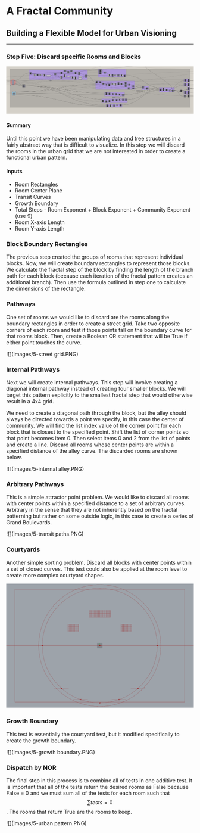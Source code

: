 # A Fractal Community
## Building a Flexible Model for Urban Visioning
---

### Step Five: Discard specific Rooms and Blocks
![](images/5-discard.PNG)
#### Summary
Until this point we have been manipulating data and tree structures in a fairly abstract way that is difficult to visualize. In this step we will discard the rooms in the urban grid that we are not interested in order to create a functional urban pattern.

#### Inputs
- Room Rectangles
- Room Center Plane
- Transit Curves
- Growth Boundary
- Total Steps - Room Exponent + Block Exponent + Community Exponent (use 9)
- Room X-axis Length
- Room Y-axis Length


### Block Boundary Rectangles
The previous step created the groups of rooms that represent individual blocks. Now, we will create boundary rectangles to represent those blocks. We calculate the fractal step of the block by finding the length of the branch path for each block (because each iteration of the fractal pattern creates an additional branch). Then use the formula outlined in step one to calculate the dimensions of the rectangle.

### Pathways
One set of rooms we would like to discard are the rooms along the boundary rectangles in order to create a street grid. Take two opposite corners of each room and test if those points fall on the boundary curve for that rooms block. Then, create a Boolean OR statement that will be True if either point touches the curve.

![](images/5-street grid.PNG)

### Internal Pathways
Next we will create internal pathways. This step will involve creating a diagonal internal pathway instead of creating four smaller blocks. We will target this pattern explicitly to the smallest fractal step that would otherwise result in a 4x4 grid. 

We need to create a diagonal path through the block, but the alley should always be directed towards a point we specify, in this case the center of community. We will find the list index value of the corner point for each block that is closest to the specified point. Shift the list of corner points so that point becomes item 0. Then select items 0 and 2 from the list of points and create a line. Discard all rooms whose center points are within a specified distance of the alley curve. The discarded rooms are shown below.

![](images/5-internal alley.PNG)

### Arbitrary Pathways
This is a simple attractor point problem. We would like to discard all rooms with center points within a specified distance to a set of arbitrary curves. Arbitrary in the sense that they are not inherently based on the fractal patterning but rather on some outside logic, in this case to create a series of Grand Boulevards.

![](images/5-transit paths.PNG)

### Courtyards
Another simple sorting problem. Discard all blocks with center points within a set of closed curves. This test could also be applied at the room level to create more complex courtyard shapes.

![](images/5-courtyard.PNG)

### Growth Boundary
This test is essentially the courtyard test, but it modified specifically to create the growth boundary.

![](images/5-growth boundary.PNG)

### Dispatch by NOR
The final step in this process is to combine all of tests in one additive test. It is important that all of the tests return the desired rooms as False because False = 0 and we must sum all of the tests for each room such that $$\sum tests=0 $$. The rooms that return True are the rooms to keep.

![](images/5-urban pattern.PNG)